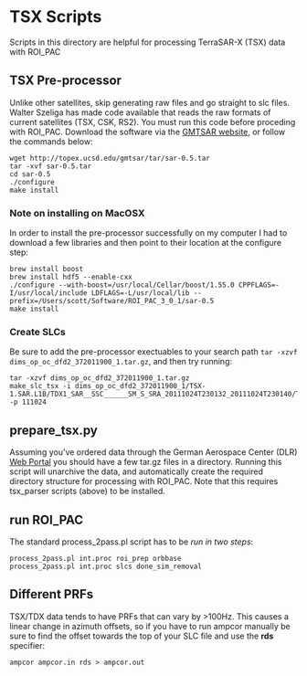 # TSX Scripts

Scripts in this directory are helpful for processing TerraSAR-X (TSX) data with ROI_PAC

## TSX Pre-processor
Unlike other satellites, skip generating raw files and go straight to slc files. Walter Szeliga has made code available that reads the raw formats of current satellites (TSX, CSK, RS2). You must run this code before proceding with ROI_PAC. Download the software via the [GMTSAR website](http://topex.ucsd.edu/gmtsar/downloads/), or follow the commands below:

```
wget http://topex.ucsd.edu/gmtsar/tar/sar-0.5.tar
tar -xvf sar-0.5.tar
cd sar-0.5
./configure
make install
```

### Note on installing on MacOSX
In order to install the pre-processor successfully on my computer I had to download a few libraries and then point to their location at the configure step:

```
brew install boost
brew install hdf5 --enable-cxx
./configure --with-boost=/usr/local/Cellar/boost/1.55.0 CPPFLAGS=-I/usr/local/include LDFLAGS=-L/usr/local/lib --prefix=/Users/scott/Software/ROI_PAC_3_0_1/sar-0.5
make install
```

### Create SLCs

Be sure to add the pre-processor exectuables to your search path `tar -xzvf dims_op_oc_dfd2_372011900_1.tar.gz`, and then try running:

```
tar -xzvf dims_op_oc_dfd2_372011900_1.tar.gz
make_slc_tsx -i dims_op_oc_dfd2_372011900_1/TSX-1.SAR.L1B/TDX1_SAR__SSC______SM_S_SRA_20111024T230132_20111024T230140/TDX1_SAR__SSC______SM_S_SRA_20111024T230132_20111024T230140.xml -p 111024
```

## prepare_tsx.py
Assuming you've ordered data through the German Aerospace Center (DLR) [Web Portal](https://centaurus.caf.dlr.de:8443/eoweb-ng/template/default/welcome/entryPage.vm) you should have a few tar.gz files in a directory. Running this script will unarchive the data, and automatically create the required directory structure for processing with ROI_PAC. Note that this requires tsx_parser scripts (above) to be installed.


## run ROI_PAC
The standard process_2pass.pl script has to be *run in two steps*:
```
process_2pass.pl int.proc roi_prep orbbase
process_2pass.pl int.proc slcs done_sim_removal
```


## Different PRFs
TSX/TDX data tends to have PRFs that can vary by >100Hz. This causes a linear change in azimuth offsets, so if you have to run ampcor manually be sure to find the offset towards the top of your SLC file and use the **rds** specifier:
```
ampcor ampcor.in rds > ampcor.out
```
